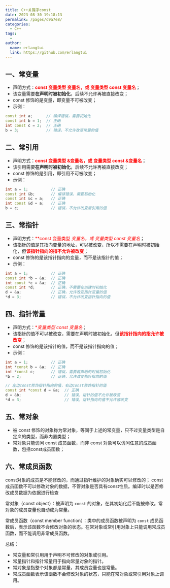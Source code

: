 ```yaml
---
title: C++关键字const
date: 2023-08-30 19:18:13
permalink: /pages/d9a7e8/
categories:
  - C++
tags:
  - 
author: 
  name: erlangtui
  link: https://github.com/erlangtui
---
```



## 一、常变量
* 声明方式：<span style="color: red;">**const 变量类型 变量名，或 变量类型 const 变量名**</span>；
* 该变量需要**在声明时被初始化**，后续不允许再被直接改变；
* const 修饰的是变量，即变量不可被改变；
* 示例：
```cpp
const int a;      // 编译错误，需要初始化
const int b = 1;  // 正确
int const c = 2;  // 正确
b = 3;            // 错误，不允许改变常量的值
```
## 二、常引用
* 声明方式：<span style="color: red;">**const 变量类型 &变量名，或 变量类型 const &变量名**</span>；
* 该引用需要**在声明时被初始化**，后续不允许再被直接改变；
* const 修饰的是引用，即引用不可被改变；
* 示例：
```cpp
int a = 1;          // 正确
const int &b;       // 编译错误，需要初始化
const int &c = a;   // 正确
int const &d = a;   // 正确
b = c;              // 错误，不允许改变常引用的值
```
## 三、常指针
* 声明方式：<span style="color: red;">**const 变量类型 *变量名，或 变量类型 const *变量名**</span>；
* 该指针的值是其指向变量的地址，可以被改变，所以不需要在声明时被初始化，但<span style="color: red;">**该指针指向的指不允许被改变**</span>；
* const 修饰的是该指针指向的变量，而不是该指针的值；
* 示例：
```cpp
int a = 1;          // 正确
const int *b = &a;  // 正确
int const *c = &a;  // 正确
const int *d;       // 正确，不需要在创建时初始化
d = &a;             // 正确，允许改变指针变量的值
*d = 3;             // 错误，不允许改变指针指向的值
```
## 四、指针常量
* 声明方式：<span style="color: red;">**变量类型 *const 变量名**</span>；
* 该指针的值不可以被改变，需要在声明时被初始化，但<span style="color: red;">**该指针指向的指允许被改变**</span>；
* const 修饰的是该指针的值，而不是该指针指向的值；
* 示例：
```cpp
int a = 1;          // 正确
int *const b = &a;  // 正确
int *const c;       // 错误，需要再声明的时候初始化
*b = 2;             // 正确，允许改变指针指向的值

// 左边const修饰指针指向的值，右边const修饰指针的值
const int *const d = &a;  // 正确
d = &b;                   // 错误，指针的值不允许被改变
*d = 3;                   // 错误，指针指向的值不允许被改变        
```
## 五、常对象
* 被 const 修饰的对象称为常对象，等同于上述的常变量，只不过变量类型是自定义的类型，而非内置类型；
* 常对象只能访问 const 成员函数，而非 const 对象可以访问任意的成员函数，包括const成员函数；
## 六、常成员函数

const对象的成员是不能修改的，而通过指针维护的对象确实可以修改的；
const成员函数不可以修改对象的数据，不管对象是否具有const性质。编译时以是否修改成员数据为依据进行检查

常对象（const object）：被声明为 `const` 的对象，在其初始化后不能被修改。常对象的成员变量也自动成为常量。

常成员函数（const member function）：类中的成员函数被声明为 `const` 成员函数后，表示该函数不会修改对象的状态。在常对象或常引用对象上只能调用常成员函数，而不能调用非常成员函数。

总结：
- 常变量和常引用用于声明不可修改的对象或引用。
- 常量指针和指针常量用于指向常量对象的指针。
- 常对象是指整个对象都是常量，其成员变量也是常量。
- 常成员函数表示该函数不会修改对象的状态，只能在常对象或常引用对象上调用。



